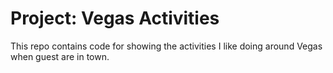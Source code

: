 # Project: Vegas Activities 

This repo contains code for showing the activities I like doing around Vegas
when guest are in town.

